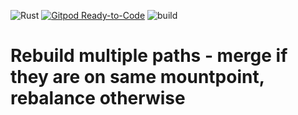 ![Rust](https://github.com/SMartinScottLogic/relocation/workflows/Rust/badge.svg)
[![Gitpod Ready-to-Code](https://img.shields.io/badge/Gitpod-Ready--to--Code-blue?logo=gitpod)](https://gitpod.io/#https://github.com/SMartinScottLogic/relocation)
![build](https://github.com/SMartinScottLogic/relocation/workflows/Code%20Coverage/badge.svg)

# Rebuild multiple paths - merge if they are on same mountpoint, rebalance otherwise
